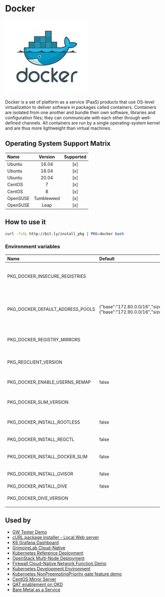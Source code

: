 # Docker

![Logo](../../docs/img/docker.png)

Docker is a set of platform as a service (PaaS) products that use
OS-level virtualization to deliver software in packages called
containers. Containers are isolated from one another and bundle their
own software, libraries and configuration files; they can communicate
with each other through well-defined channels. All containers are run
by a single operating-system kernel and are thus more lightweight than
virtual machines.

## Operating System Support Matrix

| Name     |  Version   | Supported |
| :------- | :--------: | :-------: |
| Ubuntu   |   16.04    |    [x]    |
| Ubuntu   |   18.04    |    [x]    |
| Ubuntu   |   20.04    |    [x]    |
| CentOS   |     7      |    [x]    |
| CentOS   |     8      |    [x]    |
| OpenSUSE | Tumbleweed |    [x]    |
| OpenSUSE |    Leap    |    [x]    |

## How to use it

```bash
curl -fsSL http://bit.ly/install_pkg | PKG=docker bash
```

### Environment variables

| Name                             | Default                                                               | Description                                                                     |
| :------------------------------- | :-------------------------------------------------------------------- | :------------------------------------------------------------------------------ |
| PKG_DOCKER_INSECURE_REGISTRIES   |                                                                       | Determines the insecure registries to configure                                 |
| PKG_DOCKER_DEFAULT_ADDRESS_POOLS | {"base":"172.80.0.0/16","size":24},{"base":"172.90.0.0/16","size":24} | Defines the subnet network that Docker will pick to local scope networks        |
| PKG_DOCKER_REGISTRY_MIRRORS      |                                                                       | Defines a list of Docker registries                                             |
| PKG_REGCLIENT_VERSION            |                                                                       | Specifies the [regclient](https://github.com/regclient/regclient) version       |
| PKG_DOCKER_ENABLE_USERNS_REMAP   | false                                                                 | Enables [UserNS Remap](https://docs.docker.com/engine/security/userns-remap/)   |
| PKG_DOCKER_SLIM_VERSION          |                                                                       | Specifies the [docker-slim](https://github.com/docker-slim/docker-slim) version |
| PKG_DOCKER_INSTALL_ROOTLESS      | false                                                                 | Installs [Rootless mode](https://docs.docker.com/engine/security/rootless/)     |
| PKG_DOCKER_INSTALL_REGCTL        | false                                                                 | Installs [Registry API client](https://github.com/regclient/regclient)          |
| PKG_DOCKER_INSTALL_DOCKER_SLIM   | false                                                                 | Installs [DockerSlim tool](https://dockersl.im/)                                |
| PKG_DOCKER_INSTALL_GVISOR        | false                                                                 | Installs [gVisor runtime](https://gvisor.dev/)                                  |
| PKG_DOCKER_INSTALL_DIVE          | false                                                                 | Installs [dive](https://github.com/wagoodman/dive)                              |
| PKG_DOCKER_DIVE_VERSION          |                                                                       | Specifies the [dive](https://github.com/wagoodman/dive) version                 |

## Used by

- [GW Tester Demo](https://github.com/electrocucaracha/gw-tester)
- [cURL package installer - Local Web server](https://github.com/electrocucaracha/pkg-mgr)
- [K6 Grafana Dashboard](https://github.com/electrocucaracha/k6board)
- [GrimoireLab Cloud-Native](https://github.com/electrocucaracha/grimoirelab)
- [Kubernetes Reference Deployment](https://github.com/electrocucaracha/krd)
- [OpenStack Multi-Node Deployment](https://github.com/electrocucaracha/openstack-multinode)
- [Firewall Cloud-Native Network Function Demo](https://github.com/electrocucaracha/cFW-demo)
- [Kubernetes Development Environment](https://github.com/electrocucaracha/kubernetes-dev)
- [Kubernetes NonPreemptingPriority gate feature demo](https://github.com/electrocucaracha/k8s-NonPreemptingPriority-demo)
- [CentOS Mirror Server](https://github.com/electrocucaracha/centos-mirror)
- [QAT enablement on OKD](https://github.com/electrocucaracha/okd)
- [Bare Metal as a Service](https://github.com/electrocucaracha/bmaas)
